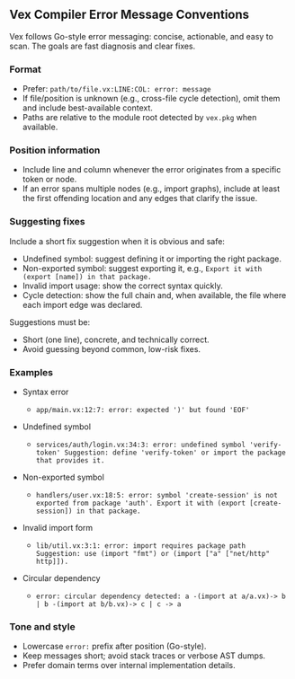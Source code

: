 ## Vex Compiler Error Message Conventions

Vex follows Go-style error messaging: concise, actionable, and easy to scan. The goals are fast diagnosis and clear fixes.

### Format
- Prefer: `path/to/file.vx:LINE:COL: error: message`
- If file/position is unknown (e.g., cross-file cycle detection), omit them and include best-available context.
- Paths are relative to the module root detected by `vex.pkg` when available.

### Position information
- Include line and column whenever the error originates from a specific token or node.
- If an error spans multiple nodes (e.g., import graphs), include at least the first offending location and any edges that clarify the issue.

### Suggesting fixes
Include a short fix suggestion when it is obvious and safe:
- Undefined symbol: suggest defining it or importing the right package.
- Non-exported symbol: suggest exporting it, e.g., `Export it with (export [name]) in that package.`
- Invalid import usage: show the correct syntax quickly.
- Cycle detection: show the full chain and, when available, the file where each import edge was declared.

Suggestions must be:
- Short (one line), concrete, and technically correct.
- Avoid guessing beyond common, low-risk fixes.

### Examples
- Syntax error
  - `app/main.vx:12:7: error: expected ')' but found 'EOF'`

- Undefined symbol
  - `services/auth/login.vx:34:3: error: undefined symbol 'verify-token'
    Suggestion: define 'verify-token' or import the package that provides it.`

- Non-exported symbol
  - `handlers/user.vx:18:5: error: symbol 'create-session' is not exported from package 'auth'. Export it with (export [create-session]) in that package.`

- Invalid import form
  - `lib/util.vx:3:1: error: import requires package path
    Suggestion: use (import "fmt") or (import ["a" ["net/http" http]]).`

- Circular dependency
  - `error: circular dependency detected: a -(import at a/a.vx)-> b | b -(import at b/b.vx)-> c | c -> a`

### Tone and style
- Lowercase `error:` prefix after position (Go-style).
- Keep messages short; avoid stack traces or verbose AST dumps.
- Prefer domain terms over internal implementation details.


